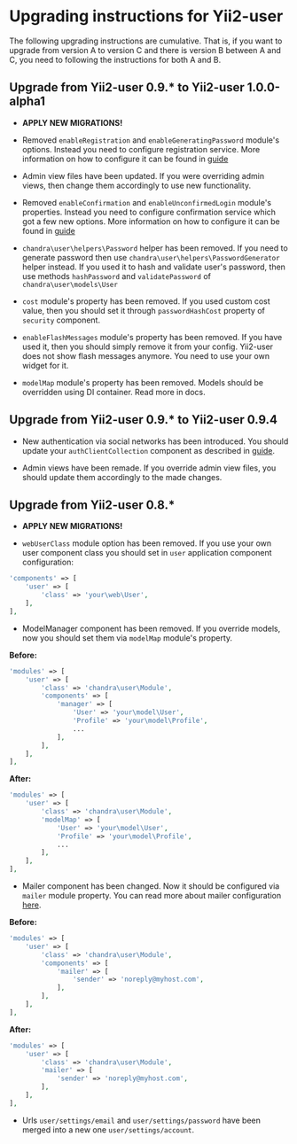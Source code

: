 # Upgrading instructions for Yii2-user

The following upgrading instructions are cumulative. That is, if you want to
upgrade from version A to version C and there is version B between A and C, you
need to following the instructions for both A and B.

## Upgrade from Yii2-user 0.9.* to Yii2-user 1.0.0-alpha1

- **APPLY NEW MIGRATIONS!**

- Removed `enableRegistration` and `enableGeneratingPassword` module's options. Instead you need to configure
 registration service. More information on how to configure it can be found in [guide](docs/registration.md)

- Admin view files have been updated. If you were overriding admin views, then change them accordingly to use new
 functionality.

- Removed `enableConfirmation` and `enableUnconfirmedLogin` module's properties. Instead you need to configure confirmation
 service which got a few new options. More information on how to configure it can be found in [guide](docs/confirmation.md)

- `chandra\user\helpers\Password` helper has been removed. If you need to generate password then use
 `chandra\user\helpers\PasswordGenerator` helper instead. If you used it to hash and validate user's password, then
 use methods `hashPassword` and `validatePassword` of `chandra\user\models\User`

- `cost` module's property has been removed. If you used custom cost value, then you should set it through 
 `passwordHashCost` property of `security` component.

- `enableFlashMessages` module's property has been removed. If you have used it, then you should simply remove it from
 your config. Yii2-user does not show flash messages anymore. You need to use your own widget for it.

- `modelMap` module's property has been removed. Models should be overridden using DI container. Read more in docs.

## Upgrade from Yii2-user 0.9.* to Yii2-user 0.9.4

- New authentication via social networks has been introduced. You should update
your `authClientCollection` component as described in [guide](docs/social-auth.md).

- Admin views have been remade. If you override admin view files, you should
update them accordingly to the made changes.

## Upgrade from Yii2-user 0.8.*

- **APPLY NEW MIGRATIONS!**

- `webUserClass` module option has been removed. If you use your own user 
component class you should set in `user` application component configuration:

```php
'components' => [
    'user' => [
        'class' => 'your\web\User',
    ],
],
```

- ModelManager component has been removed. If you override models, now you
should set them via `modelMap` module's property.

**Before:**

```php
'modules' => [
    'user' => [
        'class' => 'chandra\user\Module',
        'components' => [
            'manager' => [
                'User' => 'your\model\User',
                'Profile' => 'your\model\Profile',
                ...
            ],
        ],
    ],
],
```

**After:**

```php
'modules' => [
    'user' => [
        'class' => 'chandra\user\Module',
        'modelMap' => [
            'User' => 'your\model\User',
            'Profile' => 'your\model\Profile',
            ...
        ],
    ],
],
```

- Mailer component has been changed. Now it should be configured via `mailer`
module property. You can read more about mailer configuration [here](docs/mailer.md).

**Before:**

```php
'modules' => [
    'user' => [
        'class' => 'chandra\user\Module',
        'components' => [
            'mailer' => [
                'sender' => 'noreply@myhost.com',
            ],
        ],
    ],
],
```

**After:**

```php
'modules' => [
    'user' => [
        'class' => 'chandra\user\Module',
        'mailer' => [
            'sender' => 'noreply@myhost.com',
        ],
    ],
],
```

- Urls `user/settings/email` and `user/settings/password` have been merged into
a new one `user/settings/account`.